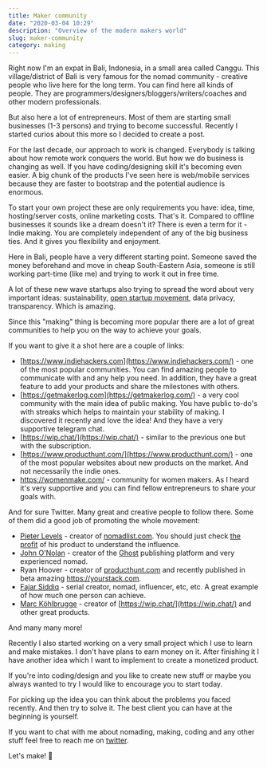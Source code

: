 ```yaml
---
title: Maker community
date: "2020-03-04 10:29"
description: "Overview of the modern makers world"
slug: maker-community
category: making
---
```


Right now I'm an expat in Bali, Indonesia, in a small area called Canggu. This village/district of Bali is very famous for the nomad community - creative people who live here for the long term. You can find here all kinds of people. They are programmers/designers/bloggers/writers/coaches and other modern professionals.

But also here a lot of entrepreneurs. Most of them are starting small businesses (1-3 persons) and trying to become successful. Recently I started curios about this more so I decided to create a post.

For the last decade, our approach to work is changed. Everybody is talking about how remote work conquers the world. But how we do business is changing as well. If you have coding/designing skill it's becoming even easier. A big chunk of the products I've seen here is web/mobile services because they are faster to bootstrap and the potential audience is enormous.

To start your own project these are only requirements you have: idea, time, hosting/server costs, online marketing costs. That's it. Compared to offline businesses it sounds like a dream doesn't it? There is even a term for it - Indie making. You are completely independent of any of the big business ties. And it gives you flexibility and enjoyment.

Here in Bali, people have a very different starting point. Someone saved the money beforehand and move in cheap South-Eastern Asia, someone is still working part-time (like me) and trying to work it out in free time.

A lot of these new wave startups also trying to spread the word about very important ideas: sustainability, [open startup movement](https://hackernoon.com/what-does-it-mean-to-be-an-open-startup-f4446984189), data privacy, transparency. Which is amazing.

Since this "making" thing is becoming more popular there are a lot of great communities to help you on the way to achieve your goals.

If you want to give it a shot here are a couple of links:

- [https://www.indiehackers.com](https://www.indiehackers.com/) - one of the most popular communities. You can find amazing people to communicate with and any help you need. In addition, they have a great feature to add your products and share the milestones with others.
- [https://getmakerlog.com](https://getmakerlog.com/) - a very cool community with the main idea of public making. You have public to-do's with streaks which helps to maintain your stability of making. I discovered it recently and love the idea! And they have a very supportive telegram chat.
- [https://wip.chat/](https://wip.chat/) - similar to the previous one but with the subscription.
- [https://www.producthunt.com/](https://www.producthunt.com/) - one of the most popular websites about new products on the market. And not necessarily the indie ones.
- https://womenmake.com/ - community for women makers. As I heard it's very supportive and you can find fellow entrepreneurs to share your goals with.

And for sure Twitter. Many great and creative people to follow there. Some of them did a good job of promoting the whole movement:

- [Pieter Levels](https://twitter.com/levelsio) - creator of [nomadlist.com](http://nomadlist.com/). You should just check [the profit](https://nomadlist.com/open) of his product to understand the influence.
- [John O'Nolan](https://twitter.com/JohnONolan) - creator of the [Ghost](https://ghost.org/) publishing platform and very experienced nomad.
- Ryan Hoover - creator of [producthunt.com](http://producthunt.com/) and recently published in beta amazing https://yourstack.com.
- [Fajar Siddiq](https://twitter.com/fajarsiddiqFS) - serial creator, nomad, influencer, etc, etc. A great example of how much one person can achieve.
- [Marc Köhlbrugge](https://twitter.com/marckohlbrugge) - creator of [https://wip.chat/](https://wip.chat/) and other great products.

And many many more!

Recently I also started working on a very small project which I use to learn and make mistakes. I don't have plans to earn money on it. After finishing it I have another idea which I want to implement to create a monetized product.

If you're into coding/design and you like to create new stuff or maybe you always wanted to try I would like to encourage you to start today.

For picking up the idea you can think about the problems you faced recently. And then try to solve it. The best client you can have at the beginning is yourself.

If you want to chat with me about nomading, making, coding and any other stuff feel free to reach me on [twitter](https://twitter.com/guar47).

Let's make! 🎉
